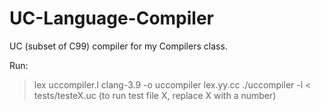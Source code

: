 # UC-Language-Compiler
UC (subset of C99) compiler for my Compilers class.

Run:
 > lex uccompiler.l
 > clang-3.9 -o uccompiler lex.yy.cc
 > ./uccompiler -l < tests/testeX.uc (to run test file X, replace X with a number)

